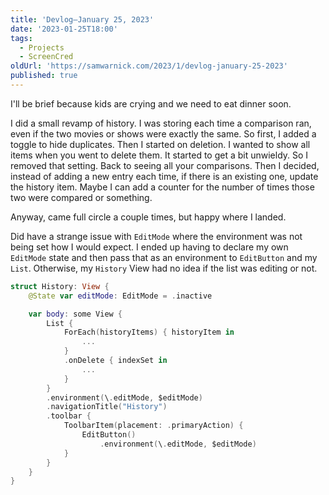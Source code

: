 ```yaml
---
title: 'Devlog—January 25, 2023'
date: '2023-01-25T18:00'
tags:
  - Projects
  - ScreenCred
oldUrl: 'https://samwarnick.com/2023/1/devlog-january-25-2023'
published: true
---
```


I'll be brief because kids are crying and we need to eat dinner soon.

I did a small revamp of history. I was storing each time a comparison ran, even if the two movies or shows were exactly the same. So first, I added a toggle to hide duplicates. Then I started on deletion. I wanted to show all items when you went to delete them. It started to get a bit unwieldy. So I removed that setting. Back to seeing all your comparisons. Then I decided, instead of adding a new entry each time, if there is an existing one, update the history item. Maybe I can add a counter for the number of times those two were compared or something.

Anyway, came full circle a couple times, but happy where I landed.

Did have a strange issue with `EditMode` where the environment was not being set how I would expect. I ended up having to declare my own `EditMode` state and then pass that as an environment to `EditButton` and my `List`. Otherwise, my `History` View had no idea if the list was editing or not.

```swift
struct History: View {
    @State var editMode: EditMode = .inactive

    var body: some View {
        List {
            ForEach(historyItems) { historyItem in
                ...
            }
            .onDelete { indexSet in
                ...
            }
        }
        .environment(\.editMode, $editMode)
        .navigationTitle("History")
        .toolbar {
            ToolbarItem(placement: .primaryAction) {
                EditButton()
                    .environment(\.editMode, $editMode)
            }
        }
    }
}
```
